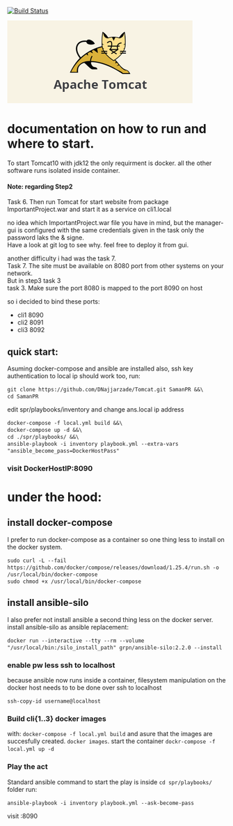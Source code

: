 [![Build Status](https://drone.home.najjarza.de/api/badges/dariush/Tomcat/status.svg)](https://drone.home.najjarza.de/dariush/Tomcat)  

![tomcat](tomcat.png)
# documentation on how to run and where to start.

To start Tomcat10 with jdk12 the only requirment is docker. all the other software runs isolated inside container.

#### Note: regarding Step2 

Task 6. Then run Tomcat for start website from package ImportantProject.war and start it as a service on cli1.local  

no idea which ImportantProject.war file you have in mind, but the manager-gui is configured with the same credentials given in the task only the password laks the & signe.  
Have a look at git log to see why. feel free to deploy it from gui.

another difficulty i had was the task 7.  
Task 7. The site must be available on 8080 port from other systems on your network.  
But in step3 task 3  
task 3. Make sure the port 8080 is mapped to the port 8090 on host  

so i decided to bind these ports:
* cli1 8090
* cli2 8091
* cli3 8092

## quick start:
Asuming docker-compose and ansible are installed also, ssh key authentication to local ip should work too, run:

```
git clone https://github.com/DNajjarzade/Tomcat.git SamanPR &&\
cd SamanPR
```

edit spr/playbooks/inventory and change ans.local ip address

```
docker-compose -f local.yml build &&\
docker-compose up -d &&\
cd ./spr/playbooks/ &&\
ansible-playbook -i inventory playbook.yml --extra-vars "ansible_become_pass=DockerHostPass" 
```

### visit DockerHostIP:8090

# under the hood:
## install docker-compose
I prefer to run docker-compose as a container so one thing less to install on the docker system. 

```
sudo curl -L --fail https://github.com/docker/compose/releases/download/1.25.4/run.sh -o /usr/local/bin/docker-compose
sudo chmod +x /usr/local/bin/docker-compose
```

## install ansible-silo
I also prefer not install ansible a second thing less on the docker server. install ansible-silo as ansible replacement:

```
docker run --interactive --tty --rm --volume "/usr/local/bin:/silo_install_path" grpn/ansible-silo:2.2.0 --install
```

### enable pw less ssh to localhost
because ansible now runs inside a container, filesystem manipulation on the docker host needs to to be done over ssh to localhost

```
ssh-copy-id username@localhost
```  

### Build cli{1..3} docker images 
with: ```docker-compose -f local.yml build``` and asure that the images are succesfully created. ```docker images```.
start the container ```dockr-compose -f local.yml up -d```

### Play the act
Standard ansible command to start the play is inside ```cd spr/playbooks/``` folder run:

```
ansible-playbook -i inventory playbook.yml --ask-become-pass
```

visit <Host IP>:8090

